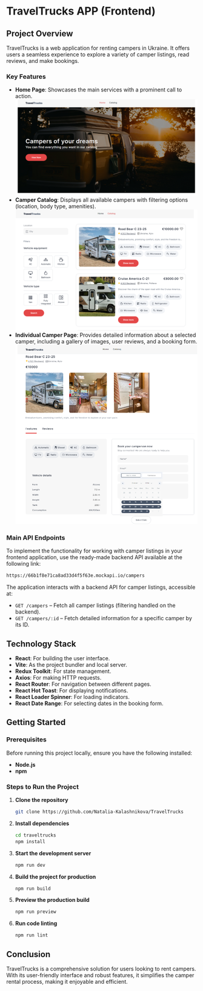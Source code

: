 # TravelTrucks APP (Frontend)

## Project Overview

TravelTrucks is a web application for renting campers in Ukraine. It offers
users a seamless experience to explore a variety of camper listings, read
reviews, and make bookings.

### Key Features

- **Home Page**: Showcases the main services with a prominent call to action.
  ![Home page](https://github.com/Natalia-Kalashnikova/TravelTrucks/blob/main/src/assets/Home-page.png)
- **Camper Catalog**: Displays all available campers with filtering options
  (location, body type, amenities).
  ![Catalog page](https://github.com/Natalia-Kalashnikova/TravelTrucks/blob/main/src/assets/Catalog.png)
- **Individual Camper Page**: Provides detailed information about a selected
  camper, including a gallery of images, user reviews, and a booking form.
  ![Trucks page](https://github.com/Natalia-Kalashnikova/TravelTrucks/blob/main/src/assets/Trucks-page.png)

### Main API Endpoints

To implement the functionality for working with camper listings in your frontend
application, use the ready-made backend API available at the following link:

```bash
https://66b1f8e71ca8ad33d4f5f63e.mockapi.io/campers
```

The application interacts with a backend API for camper listings, accessible at:

- `GET /campers` – Fetch all camper listings (filtering handled on the backend).
- `GET /campers/:id` – Fetch detailed information for a specific camper by its
  ID.

## Technology Stack

- **React**: For building the user interface.
- **Vite**: As the project bundler and local server.
- **Redux Toolkit**: For state management.
- **Axios**: For making HTTP requests.
- **React Router**: For navigation between different pages.
- **React Hot Toast**: For displaying notifications.
- **React Loader Spinner**: For loading indicators.
- **React Date Range**: For selecting dates in the booking form.

## Getting Started

### Prerequisites

Before running this project locally, ensure you have the following installed:

- **Node.js**
- **npm**

### Steps to Run the Project

1. **Clone the repository**
   ```bash
   git clone https://github.com/Natalia-Kalashnikova/TravelTrucks
   ```
2. **Install dependencies**
   ```bash
   cd traveltrucks
   npm install
   ```
3. **Start the development server**
   ```bash
   npm run dev
   ```
4. **Build the project for production**
   ```bash
   npm run build
   ```
5. **Preview the production build**
   ```bash
   npm run preview
   ```
6. **Run code linting**
   ```bash
   npm run lint
   ```

## Conclusion

TravelTrucks is a comprehensive solution for users looking to rent campers. With
its user-friendly interface and robust features, it simplifies the camper rental
process, making it enjoyable and efficient.
